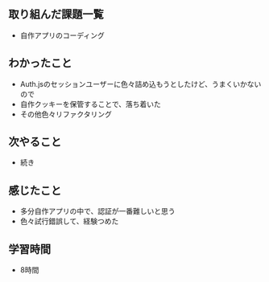 ## 取り組んだ課題一覧
- 自作アプリのコーディング

## わかったこと
- Auth.jsのセッションユーザーに色々詰め込もうとしたけど、うまくいかないので
- 自作クッキーを保管することで、落ち着いた
- その他色々リファクタリング

## 次やること
- 続き

## 感じたこと
- 多分自作アプリの中で、認証が一番難しいと思う
- 色々試行錯誤して、経験つめた

## 学習時間
- 8時間